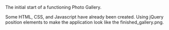 The initial start of a functioning Photo Gallery. 

Some HTML, CSS, and Javascript have already been created. 
Using jQuery position elements to make the application look like the finished_gallery.png.
